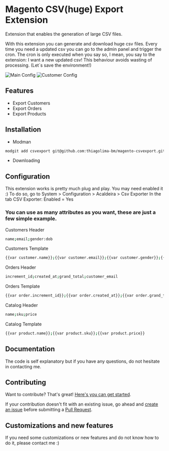 # Magento CSV(huge) Export Extension

Extension that enables the generation of large CSV files.

With this extension you can generate and download huge csv files. Every time you need a updated csv you can go to the admin panel and trigger the cron. 
The cron is only executed when you say so, I mean, you say to the extension: I want a new updated csv! This behaviour avoids wasting of processing. (Let´s save the environment!)

![Main Config](http://image.prntscr.com/image/8e2294c38a5d497a9ef8425c8bcc0289.png "Main Configuration")
![Customer Config](http://image.prntscr.com/image/3d4e1924386e4bae87d32d82f27d54d3.png "Main Configuration")

## Features

* Export Customers
* Export Orders
* Export Products

## Installation
* Modman
```bash
modgit add csvexport git@github.com:thiagolima-bm/magento-csvexport.git 
```
* Downloading

## Configuration

This extension works is pretty much plug and play. You may need enabled it :)
To do so, go to System > Configuration > Acaldeira > Csv Exporter
In the tab CSV Exporter: Enabled = Yes

### You can use as many attributes as you want, these are just a few simple example. 

Customers Header
```bash
name;email;gender:dob
```
Customers Template
```bash
{{var customer.name}};{{var customer.email}};{{var customer.gender}};{{var customer.dob}}
```

Orders Header
```bash
increment_id;created_at;grand_total;customer_email
```
Orders Template
```bash
{{var order.increment_id}};{{var order.created_at}};{{var order.grand_total}};{{var order.customer_email}}

```

Catalog Header
```bash
name;sku;price
```
Catalog Template
```bash
{{var product.name}};{{var product.sku}};{{var product.price}}
```

## Documentation

The code is self explanatory but if you have any questions, do not hesitate in contacting me.


## Contributing

Want to contribute? That's great! [Here's you can get started](https://guides.github.com/activities/contributing-to-open-source/#contributing).

If your contribution doesn't fit with an existing issue, go ahead and [create an issue](https://github.com/thiagolima-bm/magento-csvexport/issues/new) before submitting a [Pull Request](https://help.github.com/articles/about-pull-requests/).


## Customizations and new features
If you need some customizations or new features and do not know how to do it, please contact me :) 


